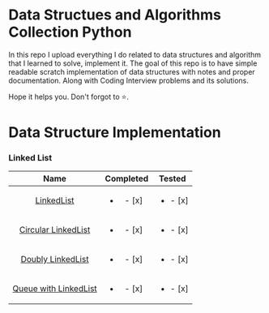 # Data Structues and Algorithms Collection Python
In this repo I upload everything I do related to data structures and algorithm that I learned to solve, implement it. The goal of this repo is to have simple readable scratch implementation of data structures with notes and proper documentation. Along with Coding Interview problems and its solutions.

Hope it helps you. Don't forgot to :star:.

# Data Structure Implementation
### Linked List
| Name | Completed | Tested |
| :----: | :----: | :----: |
| [LinkedList](https://github.com/sushant097/Data-Structure-Algorithms-Collections-Python/blob/master/LinkedList/LinkedList.py) | <ul><li>- [x] </li></ul> | <ul><li>- [x] </li></ul> |
| [Circular LinkedList](https://github.com/sushant097/Data-Structure-Algorithms-Collections-Python/blob/master/LinkedList/CircularSinglyLinkedList.py) | <ul><li>- [x] </li></ul> | <ul><li>- [x] </li></ul> |
| [Doubly LinkedList](https://github.com/sushant097/Data-Structure-Algorithms-Collections-Python/blob/master/LinkedList/DoublyLinkedList.py) | <ul><li>- [x] </li></ul> | <ul><li>- [x] </li></ul> |
| [Queue with LinkedList](https://github.com/sushant097/Data-Structure-Algorithms-Collections-Python/blob/master/LinkedList/QueueLinkedList.py) | <ul><li>- [x] </li></ul> | <ul><li>- [x] </li></ul> |